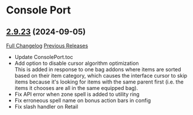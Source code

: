 # Console Port

## [2.9.23](https://github.com/seblindfors/ConsolePort/tree/2.9.23) (2024-09-05)
[Full Changelog](https://github.com/seblindfors/ConsolePort/compare/2.9.22...2.9.23) [Previous Releases](https://github.com/seblindfors/ConsolePort/releases)

- Update ConsolePort.toc  
- Add option to disable cursor algorithm optimization  
    This is added in response to one bag addons where items are sorted based on their item category, which causes the interface cursor to skip items because it's looking for items with the same parent first (i.e. the items it chooses are all in the same equipped bag).  
- Fix API error when zone spell is added to utility ring  
- Fix erroneous spell name on bonus action bars in config  
- Fix slash handler on Retail  
